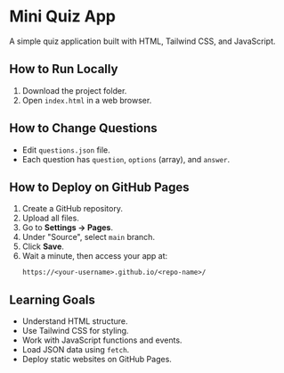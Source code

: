 # Mini Quiz App

A simple quiz application built with HTML, Tailwind CSS, and JavaScript.

## How to Run Locally
1. Download the project folder.
2. Open `index.html` in a web browser.

## How to Change Questions
- Edit `questions.json` file.
- Each question has `question`, `options` (array), and `answer`.

## How to Deploy on GitHub Pages
1. Create a GitHub repository.
2. Upload all files.
3. Go to **Settings → Pages**.
4. Under "Source", select `main` branch.
5. Click **Save**.
6. Wait a minute, then access your app at:
   ```
   https://<your-username>.github.io/<repo-name>/
   ```

## Learning Goals
- Understand HTML structure.
- Use Tailwind CSS for styling.
- Work with JavaScript functions and events.
- Load JSON data using `fetch`.
- Deploy static websites on GitHub Pages.
